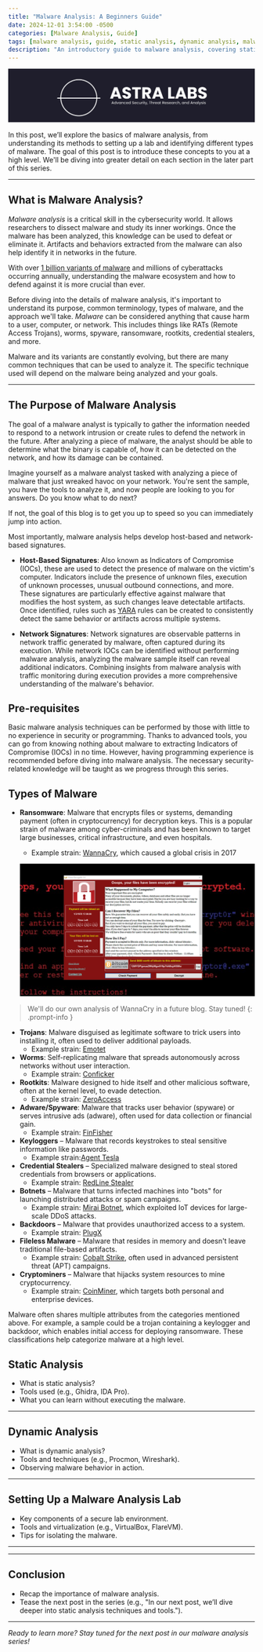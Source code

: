 ```yaml
---
title: "Malware Analysis: A Beginners Guide"
date: 2024-12-01 3:54:00 -0500
categories: [Malware Analysis, Guide]
tags: [malware analysis, guide, static analysis, dynamic analysis, malware analysis lab, malware ecosystem]
description: "An introductory guide to malware analysis, covering static and dynamic analysis, lab setup, and types of malware."
---
```

![ASTRA Labs Logo](/assets/pictures/horizontalLogo.jpeg)

In this post, we’ll explore the basics of malware analysis, from understanding its methods to setting up a lab and identifying different types of malware. The goal of this post is to introduce these concepts to you at a high level. We'll be diving into greater detail on each section in the later part of this series.

---

## **What is Malware Analysis?**
*Malware analysis* is a critical skill in the cybersecurity world. It allows researchers to dissect malware and study its inner workings. Once the malware has been analyzed, this knowledge can be used to defeat or eliminate it. Artifacts and behaviors extracted from the malware can also help identify it in networks in the future.

With over [1 billion variants of malware](https://www.av-test.org/en/statistics/malware/) and millions of cyberattacks occurring annually, understanding the malware ecosystem and how to defend against it is more crucial than ever.

Before diving into the details of malware analysis, it's important to understand its purpose, common terminology, types of malware, and the approach we'll take. *Malware* can be considered anything that cause harm to a user, computer, or network. This includes things like RATs (Remote Access Trojans), worms, spyware, ransomware, rootkits, credential stealers, and more. 

Malware and its variants are constantly evolving, but there are many common techniques that can be used to analyze it. The specific technique used will depend on the malware being analyzed and your goals.

---

## **The Purpose of Malware Analysis**
The goal of a malware analyst is typically to gather the information needed to respond to a network intrusion or create rules to defend the network in the future. After analyzing a piece of malware, the analyst should be able to determine what the binary is capable of, how it can be detected on the network, and how its damage can be contained.

Imagine yourself as a malware analyst tasked with analyzing a piece of malware that just wreaked havoc on your network. You're sent the sample, you have the tools to analyze it, and now people are looking to you for answers. Do you know what to do next?

If not, the goal of this blog is to get you up to speed so you can immediately jump into action.

Most importantly, malware analysis helps develop host-based and network-based signatures.

- **Host-Based Signatures**: Also known as Indicators of Compromise (IOCs), these are used to detect the presence of malware on the victim's computer. Indicators include the presence of unknown files, execution of unknown processes, unusual outbound connections, and more. These signatures are particularly effective against malware that modifies the host system, as such changes leave detectable artifacts. Once identified, rules such as [YARA](https://yara.readthedocs.io/en/stable/writingrules.html#) rules can be created to consistently detect the same behavior or artifacts across multiple systems.  

- **Network Signatures**: Network signatures are observable patterns in network traffic generated by malware, often captured during its execution. While network IOCs can be identified without performing malware analysis, analyzing the malware sample itself can reveal additional indicators. Combining insights from malware analysis with traffic monitoring during execution provides a more comprehensive understanding of the malware's behavior.

## **Pre-requisites**
Basic malware analysis techniques can be performed by those with little to no experience in security or programming. Thanks to advanced tools, you can go from knowing nothing about malware to extracting Indicators of Compromise (IOCs) in no time. However, having programming experience is recommended before diving into malware analysis. The necessary security-related knowledge will be taught as we progress through this series.

## **Types of Malware**
- **Ransomware**: Malware that encrypts files or systems, demanding payment (often in cryptocurrency) for decryption keys. This is a popular strain of malware among cyber-criminals and has been known to target large businesses, critical infrastructure, and even hospitals. 
    - Example strain: [WannaCry](https://people-ece.vse.gmu.edu/coursewebpages/ECE/ECE646/F20/project/F18_presentations/Session_III/Session_III_Report_3.pdf), which caused a global crisis in 2017

    ![WannaCry](/assets/pictures/Blogs/MalwareAnalysisABeginnersGuide/WannaCryScreen.png)

> We'll do our own analysis of WannaCry in a future blog. Stay tuned!
{: .prompt-info }

- **Trojans**: Malware disguised as legitimate software to trick users into installing it, often used to deliver additional payloads.
    - Example strain: [Emotet](https://www.cisa.gov/news-events/cybersecurity-advisories/aa20-280a)
- **Worms**: Self-replicating malware that spreads autonomously across networks without user interaction.
    - Example strain: [Conficker](https://www.radware.com/security/ddos-knowledge-center/ddospedia/conficker/)
- **Rootkits**: Malware designed to hide itself and other malicious software, often at the kernel level, to evade detection.
    - Example strain: [ZeroAccess](https://docs.broadcom.com/doc/trojan-zeroaccess-infection-analysis-12-en)
- **Adware/Spyware**: Malware that tracks user behavior (spyware) or serves intrusive ads (adware), often used for data collection or financial gain.
    - Example strain: [FinFisher](https://www.microsoft.com/en-us/security/blog/2018/03/01/finfisher-exposed-a-researchers-tale-of-defeating-traps-tricks-and-complex-virtual-machines/)
- **Keyloggers** – Malware that records keystrokes to steal sensitive information like passwords.
    - Example strain:[Agent Tesla](https://www.blackberry.com/us/en/solutions/endpoint-security/ransomware-protection/agent-tesla) 
- **Credential Stealers** – Specialized malware designed to steal stored credentials from browsers or applications.
    - Example strain: [RedLine Stealer](https://www.mcafee.com/blogs/other-blogs/mcafee-labs/redline-stealer-a-novel-approach/)
- **Botnets** – Malware that turns infected machines into "bots" for launching distributed attacks or spam campaigns.
    - Example strain: [Mirai Botnet](https://blog.cloudflare.com/inside-mirai-the-infamous-iot-botnet-a-retrospective-analysis/), which exploited IoT devices for large-scale DDoS attacks.
- **Backdoors** – Malware that provides unauthorized access to a system.
    - Example strain: [PlugX](https://any.run/malware-trends/plugx/)
- **Fileless Malware** – Malware that resides in memory and doesn't leave traditional file-based artifacts.
    - Example strain: [Cobalt Strike](https://www.cynet.com/network-attacks/cobalt-strike-white-hat-hacker-powerhouse-in-the-wrong-hands/), often used in advanced persistent threat (APT) campaigns.
- **Cryptominers** – Malware that hijacks system resources to mine cryptocurrency.
    - Example strain: [CoinMiner](https://www.triskelelabs.com/investigating-monero-coin-miner), which targets both personal and enterprise devices.

Malware often shares multiple attributes from the categories mentioned above. For example, a sample could be a trojan containing a keylogger and backdoor, which enables initial access for deploying ransomware. These classifications help categorize malware at a high level.

## **Static Analysis**
- What is static analysis?
- Tools used (e.g., Ghidra, IDA Pro).
- What you can learn without executing the malware.

---

## **Dynamic Analysis**
- What is dynamic analysis?
- Tools and techniques (e.g., Procmon, Wireshark).
- Observing malware behavior in action.

---

## **Setting Up a Malware Analysis Lab**
- Key components of a secure lab environment.
- Tools and virtualization (e.g., VirtualBox, FlareVM).
- Tips for isolating the malware.

---

---

## **Conclusion**
- Recap the importance of malware analysis.
- Tease the next post in the series (e.g., "In our next post, we’ll dive deeper into static analysis techniques and tools.").

---

*Ready to learn more? Stay tuned for the next post in our malware analysis series!*